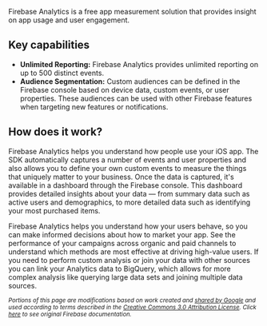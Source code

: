 Firebase Analytics is a free app measurement solution that provides insight on app usage and user engagement.

## Key capabilities

* **Unlimited Reporting:**	Firebase Analytics provides unlimited reporting on up to 500 distinct events.
* **Audience Segmentation:** Custom audiences can be defined in the Firebase console based on device data, custom events, or user properties. These audiences can be used with other Firebase features when targeting new features or notifications.

## How does it work?

Firebase Analytics helps you understand how people use your iOS app. The SDK automatically captures a number of events and user properties and also allows you to define your own custom events to measure the things that uniquely matter to your business. Once the data is captured, it's available in a dashboard through the Firebase console. This dashboard provides detailed insights about your data — from summary data such as active users and demographics, to more detailed data such as identifying your most purchased items.

Firebase Analytics helps you understand how your users behave, so you can make informed decisions about how to market your app. See the performance of your campaigns across organic and paid channels to understand which methods are most effective at driving high-value users. If you need to perform custom analysis or join your data with other sources you can link your Analytics data to BigQuery, which allows for more complex analysis like querying large data sets and joining multiple data sources.

<sub>_Portions of this page are modifications based on work created and [shared by Google](https://developers.google.com/readme/policies/) and used according to terms described in the [Creative Commons 3.0 Attribution License](http://creativecommons.org/licenses/by/3.0/). Click [here](https://firebase.google.com/docs/analytics/) to see original Firebase documentation._</sub>
